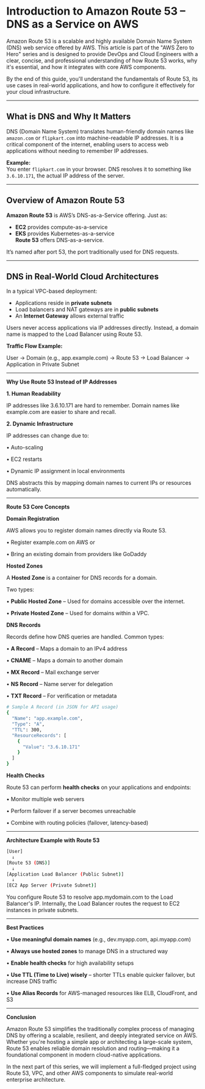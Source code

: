 # Introduction to Amazon Route 53 – DNS as a Service on AWS

Amazon Route 53 is a scalable and highly available Domain Name System (DNS) web service offered by AWS. This article is part of the "AWS Zero to Hero" series and is designed to provide DevOps and Cloud Engineers with a clear, concise, and professional understanding of how Route 53 works, why it's essential, and how it integrates with core AWS components.

By the end of this guide, you'll understand the fundamentals of Route 53, its use cases in real-world applications, and how to configure it effectively for your cloud infrastructure.

---

## What is DNS and Why It Matters

DNS (Domain Name System) translates human-friendly domain names like `amazon.com` or `flipkart.com` into machine-readable IP addresses. It is a critical component of the internet, enabling users to access web applications without needing to remember IP addresses.

**Example:**  
You enter `flipkart.com` in your browser. DNS resolves it to something like `3.6.10.171`, the actual IP address of the server.

---

## Overview of Amazon Route 53

**Amazon Route 53** is AWS’s DNS-as-a-Service offering. Just as:
- **EC2** provides compute-as-a-service
- **EKS** provides Kubernetes-as-a-service  
**Route 53** offers DNS-as-a-service.

It’s named after port 53, the port traditionally used for DNS requests.

---

## DNS in Real-World Cloud Architectures

In a typical VPC-based deployment:
- Applications reside in **private subnets**
- Load balancers and NAT gateways are in **public subnets**
- An **Internet Gateway** allows external traffic

Users never access applications via IP addresses directly. Instead, a domain name is mapped to the Load Balancer using Route 53.

**Traffic Flow Example:**

User -> Domain (e.g., app.example.com) 
     -> Route 53 
     -> Load Balancer 
     -> Application in Private Subnet

---

**Why Use Route 53 Instead of IP Addresses**

**1. Human Readability**

IP addresses like 3.6.10.171 are hard to remember. Domain names like example.com are easier to share and recall.

**2. Dynamic Infrastructure**

IP addresses can change due to:

•	Auto-scaling

•	EC2 restarts

•	Dynamic IP assignment in local environments

DNS abstracts this by mapping domain names to current IPs or resources automatically.

---

**Route 53 Core Concepts**

**Domain Registration**

AWS allows you to register domain names directly via Route 53.

•	Register example.com on AWS or

•	Bring an existing domain from providers like GoDaddy

**Hosted Zones**

A **Hosted Zone** is a container for DNS records for a domain.

Two types:

•	**Public Hosted Zone** – Used for domains accessible over the internet.

•	**Private Hosted Zone** – Used for domains within a VPC.

**DNS Records**

Records define how DNS queries are handled. Common types:

•	**A Record** – Maps a domain to an IPv4 address

•	**CNAME** – Maps a domain to another domain

•	**MX Record** – Mail exchange server

•	**NS Record** – Name server for delegation

•	**TXT Record** – For verification or metadata

```sh
# Sample A Record (in JSON for API usage)
{
  "Name": "app.example.com",
  "Type": "A",
  "TTL": 300,
  "ResourceRecords": [
    {
      "Value": "3.6.10.171"
    }
  ]
}
```

**Health Checks**

Route 53 can perform **health checks** on your applications and endpoints:

•	Monitor multiple web servers

•	Perform failover if a server becomes unreachable

•	Combine with routing policies (failover, latency-based)

---

**Architecture Example with Route 53**

```sh
[User] 
  ↓
[Route 53 (DNS)]
  ↓
[Application Load Balancer (Public Subnet)]
  ↓
[EC2 App Server (Private Subnet)]
```

You configure Route 53 to resolve app.mydomain.com to the Load Balancer's IP. Internally, the Load Balancer routes the request to EC2 instances in private subnets.

---

**Best Practices**

•	**Use meaningful domain names** (e.g., dev.myapp.com, api.myapp.com)

•	**Always use hosted zones** to manage DNS in a structured way

•	**Enable health checks** for high availability setups

•	**Use TTL (Time to Live) wisely** – shorter TTLs enable quicker failover, but increase DNS traffic

•	**Use Alias Records** for AWS-managed resources like ELB, CloudFront, and S3

---

**Conclusion**

Amazon Route 53 simplifies the traditionally complex process of managing DNS by offering a scalable, resilient, and deeply integrated service on AWS. Whether you're hosting a simple app or architecting a large-scale system, Route 53 enables reliable domain resolution and routing—making it a foundational component in modern cloud-native applications.

In the next part of this series, we will implement a full-fledged project using Route 53, VPC, and other AWS components to simulate real-world enterprise architecture.
